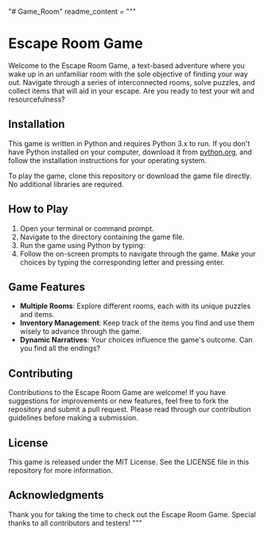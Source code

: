 "# Game_Room" 
readme_content = """
# Escape Room Game

Welcome to the Escape Room Game, a text-based adventure where you wake up in an unfamiliar room with the sole objective of finding your way out. Navigate through a series of interconnected rooms, solve puzzles, and collect items that will aid in your escape. Are you ready to test your wit and resourcefulness?

## Installation

This game is written in Python and requires Python 3.x to run. If you don't have Python installed on your computer, download it from [python.org](https://www.python.org/downloads/), and follow the installation instructions for your operating system.

To play the game, clone this repository or download the game file directly. No additional libraries are required.

## How to Play

1. Open your terminal or command prompt.
2. Navigate to the directory containing the game file.
3. Run the game using Python by typing:
4. Follow the on-screen prompts to navigate through the game. Make your choices by typing the corresponding letter and pressing enter.

## Game Features

- **Multiple Rooms**: Explore different rooms, each with its unique puzzles and items.
- **Inventory Management**: Keep track of the items you find and use them wisely to advance through the game.
- **Dynamic Narratives**: Your choices influence the game's outcome. Can you find all the endings?

## Contributing

Contributions to the Escape Room Game are welcome! If you have suggestions for improvements or new features, feel free to fork the repository and submit a pull request. Please read through our contribution guidelines before making a submission.

## License

This game is released under the MIT License. See the LICENSE file in this repository for more information.

## Acknowledgments

Thank you for taking the time to check out the Escape Room Game. Special thanks to all contributors and testers!
"""
